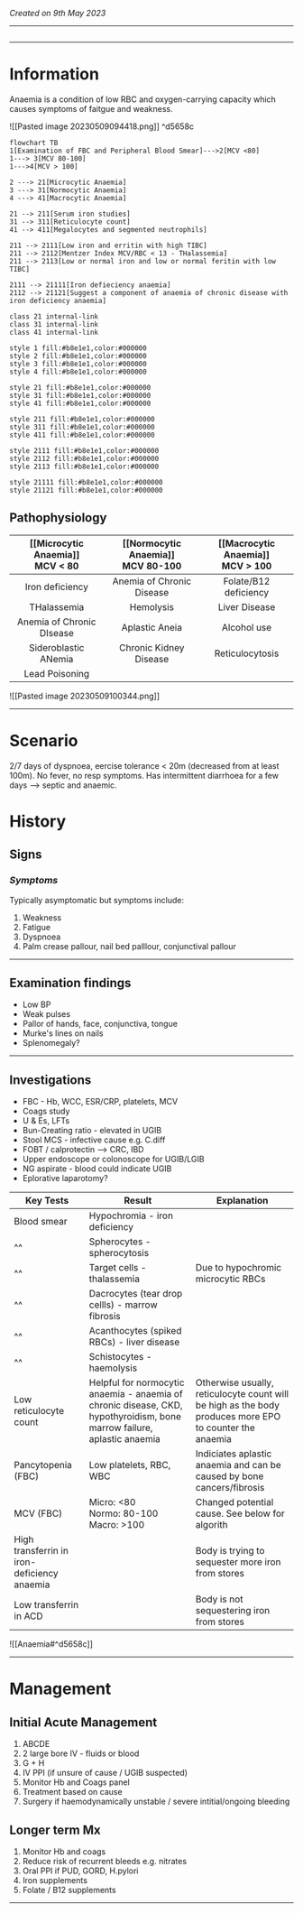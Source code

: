 *Created on 9th May 2023*

---
```toc
```
---

# Information
 
Anaemia is a condition of low RBC and oxygen-carrying capacity which causes symptoms of faitgue and weakness.

![[Pasted image 20230509094418.png]] ^d5658c

```mermaid
flowchart TB
1[Examination of FBC and Peripheral Blood Smear]--->2[MCV <80]
1---> 3[MCV 80-100]
1--->4[MCV > 100]

2 ---> 21[Microcytic Anaemia]
3 ---> 31[Normocytic Anaemia]
4 ---> 41[Macrocytic Anaemia]

21 --> 211[Serum iron studies]
31 --> 311[Reticulocyte count]
41 --> 411[Megalocytes and segmented neutrophils]

211 --> 2111[Low iron and erritin with high TIBC]
211 --> 2112[Mentzer Index MCV/RBC < 13 - THalassemia]
211 --> 2113[Low or normal iron and low or normal feritin with low TIBC]

2111 --> 21111[Iron defieciency anaemia]
2112 --> 21121[Suggest a component of anaemia of chronic disease with iron deficiency anaemia]

class 21 internal-link
class 31 internal-link
class 41 internal-link

style 1 fill:#b8e1e1,color:#000000
style 2 fill:#b8e1e1,color:#000000
style 3 fill:#b8e1e1,color:#000000
style 4 fill:#b8e1e1,color:#000000

style 21 fill:#b8e1e1,color:#000000
style 31 fill:#b8e1e1,color:#000000
style 41 fill:#b8e1e1,color:#000000

style 211 fill:#b8e1e1,color:#000000
style 311 fill:#b8e1e1,color:#000000
style 411 fill:#b8e1e1,color:#000000

style 2111 fill:#b8e1e1,color:#000000
style 2112 fill:#b8e1e1,color:#000000
style 2113 fill:#b8e1e1,color:#000000

style 21111 fill:#b8e1e1,color:#000000
style 21121 fill:#b8e1e1,color:#000000

```

## Pathophysiology
| [[Microcytic Anaemia]]<br>MCV < 80   | [[Normocytic Anaemia]]<br>MCV 80-100  | [[Macrocytic Anaemia]]<br>MCV > 100 |
| :-------------------------: | :-------------------------: | :-----------------------: |
| Iron deficiency           | Anemia of Chronic Disease |  Folate/B12 deficiency                       |
| THalassemia               | Hemolysis                 | Liver Disease           |
| Anemia of Chronic DIsease | Aplastic Aneia            | Alcohol use             |
| Sideroblastic ANemia      | Chronic Kidney Disease    | Reticulocytosis                        |
| Lead Poisoning            |                           |                         |
![[Pasted image 20230509100344.png]]

--- 
# Scenario

2/7 days of dyspnoea, eercise tolerance < 20m (decreased from at least 100m). No fever, no resp symptoms. Has intermittent diarrhoea for a few days --> septic and anaemic.



# History
## Signs
### *Symptoms*
Typically asymptomatic but symptoms include:
1. Weakness
2. Fatigue 
3. Dyspnoea
4. Palm crease pallour, nail bed palllour, conjunctival pallour 


---

## Examination findings
- Low BP
- Weak pulses
- Pallor of hands, face, conjunctiva, tongue
- Murke's lines on nails 
- Splenomegaly?

---

## Investigations

- FBC - Hb, WCC, ESR/CRP, platelets, MCV
- Coags study
- U & Es, LFTs
- Bun-Creating ratio - elevated in UGIB
- Stool MCS - infective cause e.g. C.diff
- FOBT / calprotectin --> CRC, IBD
- Upper endoscope or colonoscope for UGIB/LGIB
- NG aspirate - blood could indicate UGIB
- Eplorative laparotomy?

| Key Tests                                   | Result                                                                                                                  | Explanation                                                                                             |
| ------------------------------------------- | ----------------------------------------------------------------------------------------------------------------------- | ------------------------------------------------------------------------------------------------------- |
| Blood smear                                 | Hypochromia - iron deficiency                                                                                           |                                                                                                         |
| ^^                                          | Spherocytes - spherocytosis                                                                                             |                                                                                                         |
| ^^                                          | Target cells - thalassemia                                                                                              | Due to hypochromic microcytic RBCs                                                                      |
| ^^                                          | Dacrocytes (tear drop cellls) - marrow fibrosis                                                                         |                                                                                                         |
| ^^                                          | Acanthocytes (spiked RBCs) - liver disease                                                                              |                                                                                                         |
| ^^                                            | Schistocytes - haemolysis                                                                                               |                                                                                                         |
| Low reticulocyte count                      | Helpful for normocytic anaemia - anaemia of chronic disease, CKD, hypothyroidism, bone marrow failure, aplastic anaemia | Otherwise usually, reticulocyte count will be high as the body produces more EPO to counter the anaemia |
| Pancytopenia (FBC)                          | Low platelets, RBC, WBC                                                                                                 | Indiciates aplastic anaemia and can be caused by bone cancers/fibrosis                                  |
| MCV (FBC)                                   | Micro: <80<br>Normo: 80-100<br>Macro: >100                                                                              | Changed potential cause. See below for algorith                                                         |
| High transferrin in iron-deficiency anaemia |                                                                                                                         | Body is trying to sequester more iron from stores                                                       |
| Low transferrin in ACD                      |                                                                                                                         | Body is not sequestering iron from stores                                                               |

![[Anaemia#^d5658c]]


---

# Management
## Initial Acute Management
1. ABCDE
2. 2 large bore IV - fluids or blood
3. G + H
4. IV PPI (if unsure of cause / UGIB suspected)
5. Monitor Hb and Coags panel
6. Treatment based on cause 
7. Surgery if haemodynamically unstable / severe intitial/ongoing bleeding


## Longer term Mx
1. Monitor Hb and coags
2. Reduce risk of recurrent bleeds e.g. nitrates
3. Oral PPI if PUD, GORD, H.pylori
4. Iron supplements
5. Folate / B12 supplements 


---
